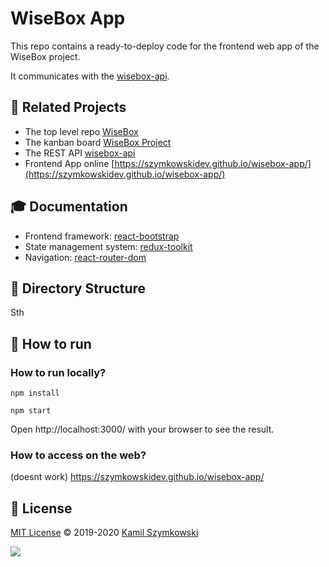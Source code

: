 # WiseBox App

This repo contains a ready-to-deploy code for the frontend web app of the WiseBox project.

It communicates with the [wisebox-api](https://github.com/SzymkowskiDev/wisebox-api).

## 🔗 Related Projects

- The top level repo [WiseBox](https://github.com/SzymkowskiDev/WiseBox)
- The kanban board [WiseBox Project](https://github.com/users/SzymkowskiDev/projects/7/views/1)
- The REST API [wisebox-api](https://github.com/SzymkowskiDev/wisebox-api)
- Frontend App online [https://szymkowskidev.github.io/wisebox-app/](https://szymkowskidev.github.io/wisebox-app/)

## 🎓 Documentation

- Frontend framework: [react-bootstrap](https://react-bootstrap.github.io/getting-started/introduction)
- State management system: [redux-toolkit](https://redux-toolkit.js.org/rtk-query/overview)
- Navigation: [react-router-dom](https://v5.reactrouter.com/web/guides/quick-start)

## 📂 Directory Structure

Sth

## 🚀 How to run

### How to run locally?

`npm install`

`npm start`

Open http://localhost:3000/ with your browser to see the result.

### How to access on the web?

(doesnt work)
https://szymkowskidev.github.io/wisebox-app/

## 📄 License

[MIT License](https://choosealicense.com/licenses/mit/) ©️ 2019-2020 [Kamil Szymkowski](https://github.com/SzymkowskiDev "Get in touch!")

[![](https://img.shields.io/badge/license-MIT-green?style=plastic)](https://choosealicense.com/licenses/mit/)
